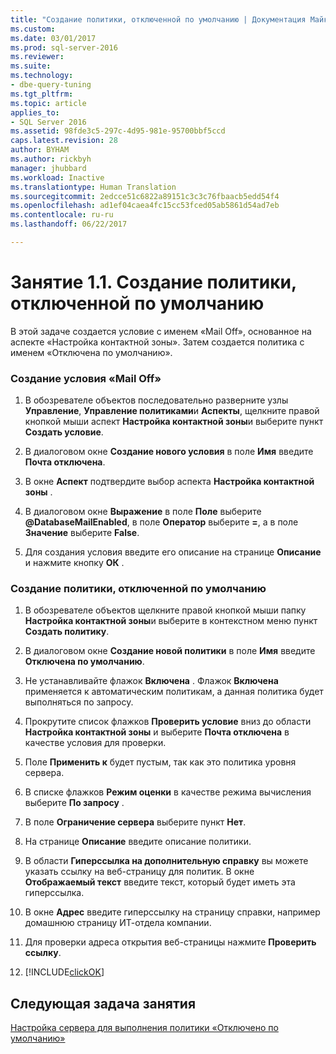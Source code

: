 ```yaml
---
title: "Создание политики, отключенной по умолчанию | Документация Майкрософт"
ms.custom: 
ms.date: 03/01/2017
ms.prod: sql-server-2016
ms.reviewer: 
ms.suite: 
ms.technology:
- dbe-query-tuning
ms.tgt_pltfrm: 
ms.topic: article
applies_to:
- SQL Server 2016
ms.assetid: 98fde3c5-297c-4d95-981e-95700bbf5ccd
caps.latest.revision: 28
author: BYHAM
ms.author: rickbyh
manager: jhubbard
ms.workload: Inactive
ms.translationtype: Human Translation
ms.sourcegitcommit: 2edcce51c6822a89151c3c3c76fbaacb5edd54f4
ms.openlocfilehash: ad1ef04caea4fc15cc53fced05ab5861d54ad7eb
ms.contentlocale: ru-ru
ms.lasthandoff: 06/22/2017

---
```

# <a name="lesson-1-1---create-the-off-by-default-policy"></a>Занятие 1.1. Создание политики, отключенной по умолчанию
В этой задаче создается условие с именем «Mail Off», основанное на аспекте «Настройка контактной зоны». Затем создается политика с именем «Отключена по умолчанию».  
  
### <a name="to-create-the-mail-off-condition"></a>Создание условия «Mail Off»  
  
1.  В обозревателе объектов последовательно разверните узлы **Управление**, **Управление политиками**и **Аспекты**, щелкните правой кнопкой мыши аспект **Настройка контактной зоны**и выберите пункт **Создать условие**.  
  
2.  В диалоговом окне **Создание нового условия** в поле **Имя** введите **Почта отключена**.  
  
3.  В окне **Аспект** подтвердите выбор аспекта **Настройка контактной зоны** .  
  
4.  В диалоговом окне **Выражение** в поле **Поле** выберите **@DatabaseMailEnabled**, в поле **Оператор** выберите **=**, а в поле **Значение** выберите **False**.  
  
5.  Для создания условия введите его описание на странице **Описание** и нажмите кнопку **ОК** .  
  
### <a name="to-create-the-off-by-default-policy"></a>Создание политики, отключенной по умолчанию  
  
1.  В обозревателе объектов щелкните правой кнопкой мыши папку **Настройка контактной зоны**и выберите в контекстном меню пункт **Создать политику**.  
  
2.  В диалоговом окне **Создание новой политики** в поле **Имя** введите **Отключена по умолчанию**.  
  
3.  Не устанавливайте флажок **Включена** . Флажок **Включена** применяется к автоматическим политикам, а данная политика будет выполняться по запросу.  
  
4.  Прокрутите список флажков **Проверить условие** вниз до области **Настройка контактной зоны** и выберите **Почта отключена** в качестве условия для проверки.  
  
5.  Поле **Применить к** будет пустым, так как это политика уровня сервера.  
  
6.  В списке флажков **Режим оценки** в качестве режима вычисления выберите **По запросу** .  
  
7.  В поле **Ограничение сервера** выберите пункт **Нет**.  
  
8.  На странице **Описание** введите описание политики.  
  
9. В области **Гиперссылка на дополнительную справку** вы можете указать ссылку на веб-страницу для политик. В окне **Отображаемый текст** введите текст, который будет иметь эта гиперссылка.  
  
10. В окне **Адрес** введите гиперссылку на страницу справки, например домашнюю страницу ИТ-отдела компании.  
  
11. Для проверки адреса открытия веб-страницы нажмите **Проверить ссылку**.  
  
12. [!INCLUDE[clickOK](../../includes/clickok-md.md)]  
  
## <a name="next-task-in-lesson"></a>Следующая задача занятия  
[Настройка сервера для выполнения политики «Отключено по умолчанию»](../../relational-databases/policy-based-management/lesson-1-2-configure-a-server-to-run-the-off-by-default-policy.md)  
  
  
  

